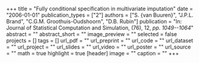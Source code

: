 +++
title = "Fully conditional specification in multivariate imputation"
date = "2006-01-01"
publication_types = ["2"]
authors = ["S. {van Buuren}", "J.P.L. Brand", "C.G.M. Groothuis-Oudshoorn", "D.B. Rubin"]
publication = "In: Journal of Statistical Computation and Simulation, (76), 12, _pp. 1049--1064_"
abstract = ""
abstract_short = ""
image_preview = ""
selected = false
projects = []
tags = []
url_pdf = ""
url_preprint = ""
url_code = ""
url_dataset = ""
url_project = ""
url_slides = ""
url_video = ""
url_poster = ""
url_source = ""
math = true
highlight = true
[header]
image = ""
caption = ""
+++
